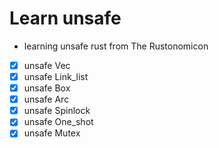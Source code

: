 # Learn unsafe

* learning unsafe rust from The Rustonomicon
* [x] unsafe Vec
* [x] unsafe Link_list
* [x] unsafe Box
* [x] unsafe Arc
* [x] unsafe Spinlock
* [x] unsafe One_shot
* [x] unsafe Mutex
